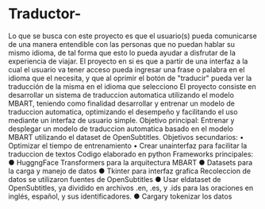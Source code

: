 # Traductor-
 Lo que se busca con este proyecto es que el usuario(s) pueda comunicarse de una manera
 entendible con las personas que no puedan hablar su mismo idioma, de tal forma que esto lo
 pueda ayudar a disfrutar de la experiencia de viajar.
 El proyecto en si es que a partir de una interfaz a la cual el usuario va tener acceso pueda
 ingresar una frase o palabra en el idioma que el necesita, y que al oprimir el botón de
 "traducir" pueda ver la traducción de la misma en el idioma que selecciono
  El proyecto consiste en desarrollar un sistema de traduccion automatica 
utilizando el modelo MBART, teniendo como finalidad desarrollar y entrenar un 
modelo de traduccion automatica, optimizando el desempeño y facilitando el 
uso mediante un interfaz de usuario simple.
 Objetivo principal: Entrenar y desplegar un modelo de traduccion automatica
 basado en el modelo MBART utilizando el dataset de OpenSubtitles.
 Objetivos secundarios:
 • Optimizar el tiempo de entrenamiento
 • Crear unainterfaz para facilitar la traduccion de textos
Codigo elaborado en python
 Frameworks principales:
 ● HuggngFace Transformers para la arquitectura MBART
 ● Datasets para la carga y manejo de datos
 ● Tkinter para interfaz grafica
 Recoleccion de datos se utilizaron fuentes de OpenSubtitles
 ● Usar eldataset de OpenSubtitles, ya dividido en archivos .en, .es, 
y .ids para las oraciones en inglés, español, y sus identificadores.
 ● Cargary tokenizar los datos


